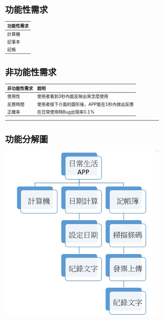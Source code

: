 # 功能性需求
| 功能性需求      | 
| :------------- | 
| 計算機         | 
| 記事本       | 
| 記帳          | 

# 非功能性需求
| 非功能性需求      |  說明                        | 
| :------------- |:----------------------------- |
| 使用性         | 使用者看到3秒內能反映出來怎麼使用|
| 反應時間       | 使用者按下介面的圖形後，APP能在1秒內做出反應|
| 正確率         | 在日常使用時Bug出現率0.1% |

***
#  功能分解圖
![功能分解圖](功能分解圖.jpg)
